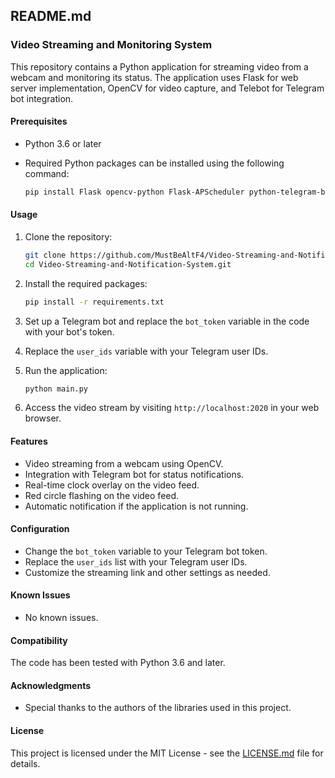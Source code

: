 ## README.md

### Video Streaming and Monitoring System

This repository contains a Python application for streaming video from a webcam and monitoring its status. The application uses Flask for web server implementation, OpenCV for video capture, and Telebot for Telegram bot integration.

#### Prerequisites

- Python 3.6 or later
- Required Python packages can be installed using the following command:

    ```bash
    pip install Flask opencv-python Flask-APScheduler python-telegram-bot fasteners
    ```

#### Usage

1. Clone the repository:

    ```bash
    git clone https://github.com/MustBeAltF4/Video-Streaming-and-Notification-System.git
    cd Video-Streaming-and-Notification-System.git
    ```

2. Install the required packages:

    ```bash
    pip install -r requirements.txt
    ```

3. Set up a Telegram bot and replace the `bot_token` variable in the code with your bot's token.

4. Replace the `user_ids` variable with your Telegram user IDs.

5. Run the application:

    ```bash
    python main.py
    ```

6. Access the video stream by visiting `http://localhost:2020` in your web browser.

#### Features

- Video streaming from a webcam using OpenCV.
- Integration with Telegram bot for status notifications.
- Real-time clock overlay on the video feed.
- Red circle flashing on the video feed.
- Automatic notification if the application is not running.

#### Configuration

- Change the `bot_token` variable to your Telegram bot token.
- Replace the `user_ids` list with your Telegram user IDs.
- Customize the streaming link and other settings as needed.

#### Known Issues

- No known issues.

#### Compatibility

The code has been tested with Python 3.6 and later.

#### Acknowledgments

- Special thanks to the authors of the libraries used in this project.

#### License

This project is licensed under the MIT License - see the [LICENSE.md](LICENSE.md) file for details.
